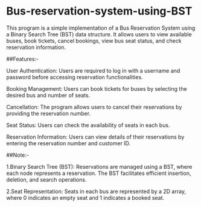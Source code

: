 # Bus-reservation-system-using-BST
This program is a simple implementation of a Bus Reservation System using a Binary Search Tree (BST) data structure. It allows users to view available buses, book tickets, cancel bookings, view bus seat status, and check reservation information.

##Features:-

User Authentication: Users are required to log in with a username and password before accessing reservation functionalities.

Booking Management: Users can book tickets for buses by selecting the desired bus and number of seats.

Cancellation: The program allows users to cancel their reservations by providing the reservation number.

Seat Status: Users can check the availability of seats in each bus.

Reservation Information: Users can view details of their reservations by entering the reservation number and customer ID.

##Note:-

1.Binary Search Tree (BST): Reservations are managed using a BST, where each node represents a reservation. The BST facilitates efficient insertion, deletion, and search operations.

2.Seat Representation: Seats in each bus are represented by a 2D array, where 0 indicates an empty seat and 1 indicates a booked seat.
